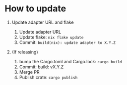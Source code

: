 # How to update

1. Update adapter URL and flake

   1. Update adapter URL
   1. Update flake: `nix flake update`
   1. Commit: `build(nix): update adapter to X.Y.Z`

2. (If releasing)
   1. bump the Cargo.toml and Cargo.lock: `cargo build`
   1. Commit: build: vX.Y.Z
   1. Merge PR
   1. Publish crate: `cargo publish`

